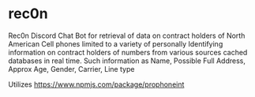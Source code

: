 # rec0n
Rec0n Discord Chat Bot for retrieval of data on contract holders 
of North American Cell phones limited to a variety of personally 
Identifying information on contract holders of numbers from various 
sources cached databases in real time. Such information as 
Name, Possible Full Address, Approx Age, Gender, Carrier, Line type

Utilizes https://www.npmjs.com/package/prophoneint
